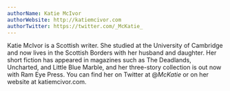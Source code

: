 ```yaml
---
authorName: Katie McIvor
authorWebsite: http://katiemcivor.com
authorTwitter: https://twitter.com/_McKatie_
---
```

Katie McIvor is a Scottish writer. She studied at the University of Cambridge and now lives in the Scottish Borders with her husband and daughter. Her short fiction has appeared in magazines such as The Deadlands, Uncharted, and Little Blue Marble, and her three-story collection is out now with Ram Eye Press. You can find her on Twitter at @_McKatie_ or on her website at katiemcivor.com.